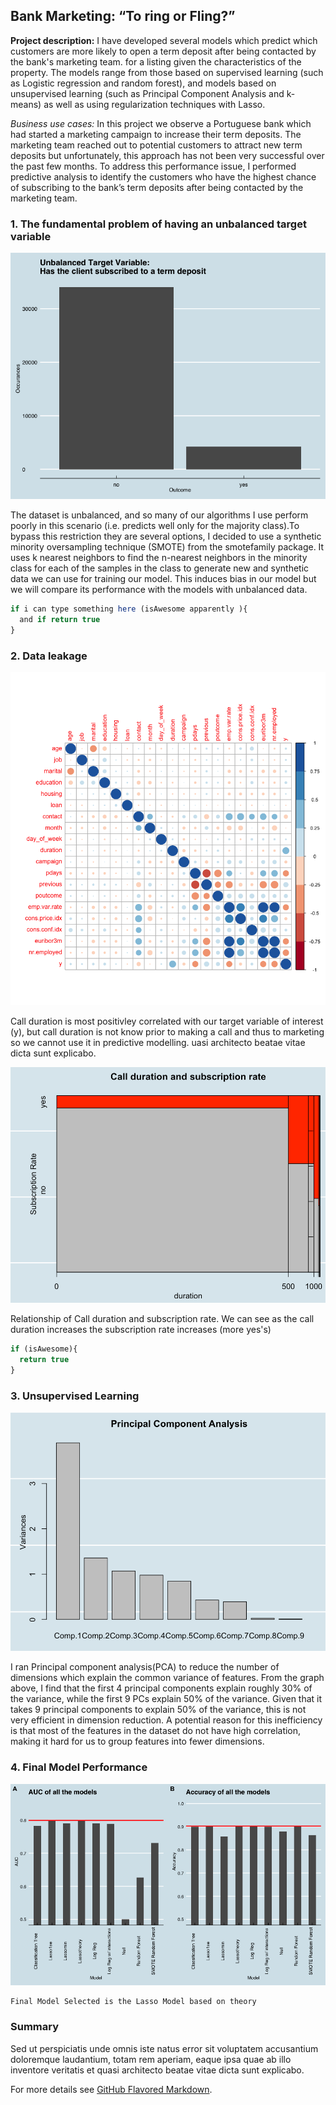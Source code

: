## Bank Marketing: “To ring or Fling?”

**Project description:** I have developed several models which predict which customers are more likely to open a term deposit after being contacted by the bank's marketing team. for a listing given the characteristics of the property. The models range from those based on supervised learning (such as Logistic regression and random forest), and models based on unsupervised learning (such as Principal Component Analysis and k-means) as well as using regularization techniques with Lasso. 

*Business use cases:* In this project we observe a Portuguese bank which had started a marketing campaign to increase their term deposits. The marketing team reached out to potential customers to attract new term deposits but unfortunately, this approach has not been very successful over the past few months. To address this performance issue, I performed predictive analysis to identify the customers who have the highest chance of subscribing to the bank’s term deposits after being contacted by the marketing team.

### 1. The fundamental problem of having an unbalanced target variable

<img src="images/Rplot.png?raw=true"/>

The dataset is unbalanced, and so many of our algorithms I use perform poorly in this scenario (i.e. predicts well only for the majority class).To bypass this restriction they are several options, I decided to use a synthetic minority oversampling technique (SMOTE) from the smotefamily package. It uses k nearest neighbors to find the n-nearest neighbors in the minority class for each of the samples in the class to generate new and synthetic data we can use for training our model. This induces bias in our model but we will compare its performance with the models with unbalanced data.

```javascript
if i can type something here (isAwesome apparently ){
  and if return true
}
```

### 2. Data leakage 

<img src="images/corrplot.png?raw=true"/>

Call duration is most positivley correlated with our target variable of interest (y), but call duration is not know prior to making a call and thus to marketing so we cannot use it in predictive modelling.  uasi architecto beatae vitae dicta sunt explicabo. 

<img src="images/Duration.png?raw=true"/>

Relationship of Call duration and subscription rate. We can see as the call duration increases the subscription rate increases (more yes's) 

```javascript
if (isAwesome){
  return true
}
```

### 3. Unsupervised Learning

<img src="images/PCA.png?raw=true"/>

I ran Principal component analysis(PCA) to reduce the number of dimensions which explain the common variance of features. From the graph above, I find that the first 4 principal components explain roughly 30% of the variance, while the first 9 PCs explain 50% of the variance. Given that it takes 9 principal components to explain 50% of the variance, this is not very efficient in dimension reduction. A potential reason for this inefficiency is that most of the features in the dataset do not have high correlation, making it hard for us to group features into fewer dimensions.


### 4. Final Model Performance
<img src="images/performance.png?raw=true"/>

```javascript
Final Model Selected is the Lasso Model based on theory
```

### Summary
Sed ut perspiciatis unde omnis iste natus error sit voluptatem accusantium doloremque laudantium, totam rem aperiam, eaque ipsa quae ab illo inventore veritatis et quasi architecto beatae vitae dicta sunt explicabo. 

For more details see [GitHub Flavored Markdown](https://guides.github.com/features/mastering-markdown/).

